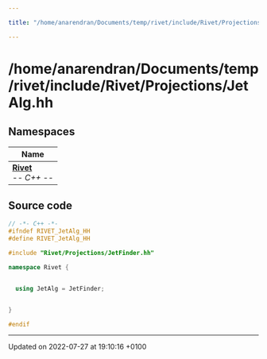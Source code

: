 ```yaml
---

title: "/home/anarendran/Documents/temp/rivet/include/Rivet/Projections/JetAlg.hh"

---
```


# /home/anarendran/Documents/temp/rivet/include/Rivet/Projections/JetAlg.hh



## Namespaces

| Name           |
| -------------- |
| **[Rivet](http://example.org/namespaces/namespacerivet/)** <br>-*- C++ -*-  |




## Source code

```cpp
// -*- C++ -*-
#ifndef RIVET_JetAlg_HH
#define RIVET_JetAlg_HH

#include "Rivet/Projections/JetFinder.hh"

namespace Rivet {


  using JetAlg = JetFinder;


}

#endif
```


-------------------------------

Updated on 2022-07-27 at 19:10:16 +0100
